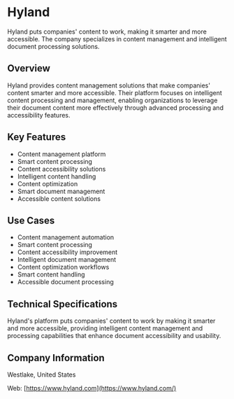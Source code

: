 # Hyland

Hyland puts companies' content to work, making it smarter and more accessible. The company specializes in content management and intelligent document processing solutions.

## Overview

Hyland provides content management solutions that make companies' content smarter and more accessible. Their platform focuses on intelligent content processing and management, enabling organizations to leverage their document content more effectively through advanced processing and accessibility features.

## Key Features

- Content management platform
- Smart content processing
- Content accessibility solutions
- Intelligent content handling
- Content optimization
- Smart document management
- Accessible content solutions

## Use Cases

- Content management automation
- Smart content processing
- Content accessibility improvement
- Intelligent document management
- Content optimization workflows
- Smart content handling
- Accessible document processing

## Technical Specifications

Hyland's platform puts companies' content to work by making it smarter and more accessible, providing intelligent content management and processing capabilities that enhance document accessibility and usability.

## Company Information

Westlake, United States

Web: [https://www.hyland.com](https://www.hyland.com/) 